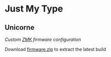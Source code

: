 # Just My Type

## Unicorne

_Custom [ZMK](https://github.com/zmkfirmware/zmk) firmware configuration_

Download [firmware.zip](https://github.com/chiefmikey/unicorne/raw/main/zmk/firmware.zip) to extract the latest build
